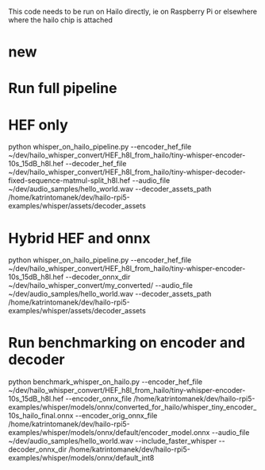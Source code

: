 This code needs to be run on Hailo directly, ie on Raspberry Pi or elsewhere where the hailo chip is attached



# new

# Run full pipeline

# HEF only 
python whisper_on_hailo_pipeline.py --encoder_hef_file ~/dev/hailo_whisper_convert/HEF_h8l_from_hailo/tiny-whisper-encoder-10s_15dB_h8l.hef --decoder_hef_file ~/dev/hailo_whisper_convert/HEF_h8l_from_hailo/tiny-whisper-decoder-fixed-sequence-matmul-split_h8l.hef --audio_file ~/dev/audio_samples/hello_world.wav --decoder_assets_path /home/katrintomanek/dev/hailo-rpi5-examples/whisper/assets/decoder_assets

# Hybrid HEF and onnx
python whisper_on_hailo_pipeline.py --encoder_hef_file ~/dev/hailo_whisper_convert/HEF_h8l_from_hailo/tiny-whisper-encoder-10s_15dB_h8l.hef --decoder_onnx_dir ~/dev/hailo_whisper_convert/my_converted/ --audio_file ~/dev/audio_samples/hello_world.wav --decoder_assets_path /home/katrintomanek/dev/hailo-rpi5-examples/whisper/assets/decoder_assets

# Run benchmarking on encoder and decoder

python benchmark_whisper_on_hailo.py --encoder_hef_file ~/dev/hailo_whisper_convert/HEF_h8l_from_hailo/tiny-whisper-encoder-10s_15dB_h8l.hef --encoder_onnx_file /home/katrintomanek/dev/hailo-rpi5-examples/whisper/models/onnx/converted_for_hailo/whisper_tiny_encoder_10s_hailo_final.onnx --encoder_orig_onnx_file /home/katrintomanek/dev/hailo-rpi5-examples/whisper/models/onnx/default/encoder_model.onnx --audio_file ~/dev/audio_samples/hello_world.wav --include_faster_whisper --decoder_onnx_dir /home/katrintomanek/dev/hailo-rpi5-examples/whisper/models/onnx/default_int8 


